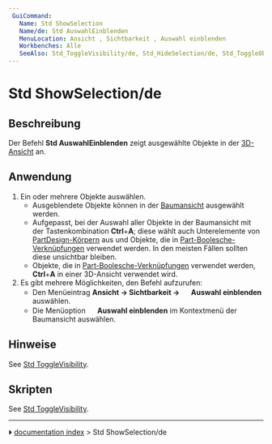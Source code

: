 ```yaml
---
 GuiCommand:
   Name: Std ShowSelection
   Name/de: Std AuswahlEinblenden
   MenuLocation: Ansicht , Sichtbarkeit , Auswahl einblenden
   Workbenches: Alle
   SeeAlso: Std_ToggleVisibility/de, Std_HideSelection/de, Std_ToggleObjects/de, Std_ShowObjects/de, Std_HideObjects/de
---
```


# Std ShowSelection/de



## Beschreibung

Der Befehl **Std AuswahlEinblenden** zeigt ausgewählte Objekte in der [3D-Ansicht](3D_view.md) an.



## Anwendung

1.  Ein oder mehrere Objekte auswählen.
    -   Ausgeblendete Objekte können in der [Baumansicht](Tree_view/de.md) ausgewählt werden.
    -   Aufgepasst, bei der Auswahl aller Objekte in der Baumansicht mit der Tastenkombination **Ctrl**+**A**; diese wählt auch Unterelemente von [PartDesign-Körpern](PartDesign_Body/de.md) aus und Objekte, die in [Part-Boolesche-Verknüpfungen](Part_Boolean/de.md) verwendet werden. In den meisten Fällen sollten diese unsichtbar bleiben.
    -   Objekte, die in [Part-Boolesche-Verknüpfungen](Part_Boolean/de.md) verwendet werden, **Ctrl**+**A** in einer 3D-Ansicht verwendet wird.
2.  Es gibt mehrere Möglichkeiten, den Befehl aufzurufen:
    -   Den Menüeintrag **Ansicht → Sichtbarkeit → <img src="images/Std_ShowSelection.svg" width=16px> Auswahl einblenden** auswählen.
    -   Die Menüoption **<img src="images/Std_ShowSelection.svg" width=16px> Auswahl einblenden** im Kontextmenü der Baumansicht auswählen.



## Hinweise

See [Std ToggleVisibility](Std_ToggleVisibility#Notes.md).



## Skripten

See [Std ToggleVisibility](Std_ToggleVisibility#Scripting.md).



---
⏵ [documentation index](../README.md) > Std ShowSelection/de
